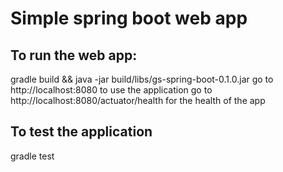# Simple spring boot web app 
## To run the web app:
gradle build && java -jar build/libs/gs-spring-boot-0.1.0.jar
go to http://localhost:8080 to use the application
go to http://localhost:8080/actuator/health for the health of the app

## To test the application
gradle test
